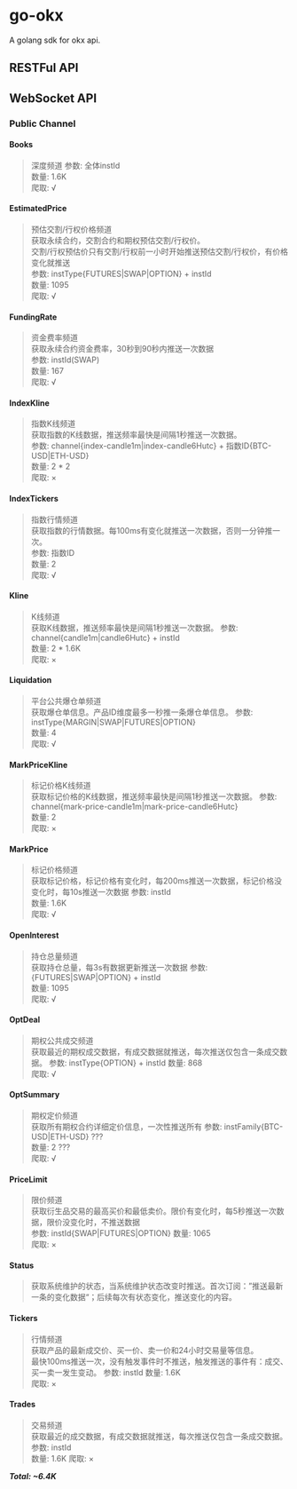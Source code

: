 # go-okx

A golang sdk for okx api.  

## RESTFul API

## WebSocket API

### Public Channel

#### Books

> 深度频道
> 参数: 全体instId  
> 数量: 1.6K  
> 爬取: √

#### EstimatedPrice

> 预估交割/行权价格频道  
> 获取永续合约，交割合约和期权预估交割/行权价。  
> 交割/行权预估价只有交割/行权前一小时开始推送预估交割/行权价，有价格变化就推送  
> 参数: instType{FUTURES|SWAP|OPTION} + instId  
> 数量: 1095  
> 爬取: √

#### FundingRate

> 资金费率频道  
> 获取永续合约资金费率，30秒到90秒内推送一次数据  
> 参数: instId(SWAP)  
> 数量: 167  
> 爬取: √

#### IndexKline

> 指数K线频道  
> 获取指数的K线数据，推送频率最快是间隔1秒推送一次数据。  
> 参数: channel{index-candle1m|index-candle6Hutc} + 指数ID{BTC-USD|ETH-USD}  
> 数量: 2 * 2  
> 爬取: ×

#### IndexTickers

> 指数行情频道  
> 获取指数的行情数据。每100ms有变化就推送一次数据，否则一分钟推一次。  
> 参数: 指数ID  
> 数量: 2  
> 爬取: √

#### Kline

> K线频道  
> 获取K线数据，推送频率最快是间隔1秒推送一次数据。
> 参数: channel{candle1m|candle6Hutc} + instId  
> 数量: 2 * 1.6K  
> 爬取: ×

#### Liquidation

> 平台公共爆仓单频道  
> 获取爆仓单信息。产品ID维度最多一秒推一条爆仓单信息。
> 参数: instType{MARGIN|SWAP|FUTURES|OPTION}  
> 数量: 4  
> 爬取: √

#### MarkPriceKline

> 标记价格K线频道  
> 获取标记价格的K线数据，推送频率最快是间隔1秒推送一次数据。
> 参数: channel{mark-price-candle1m|mark-price-candle6Hutc}  
> 数量: 2  
> 爬取: ×

#### MarkPrice

> 标记价格频道  
> 获取标记价格，标记价格有变化时，每200ms推送一次数据，标记价格没变化时，每10s推送一次数据
> 参数: instId  
> 数量: 1.6K  
> 爬取: √

#### OpenInterest

> 持仓总量频道  
> 获取持仓总量，每3s有数据更新推送一次数据
> 参数: {FUTURES|SWAP|OPTION} + instId  
> 数量: 1095  
> 爬取: √

#### OptDeal

> 期权公共成交频道  
> 获取最近的期权成交数据，有成交数据就推送，每次推送仅包含一条成交数据。
> 参数: instType{OPTION} + instId
> 数量: 868  
> 爬取: √

#### OptSummary

> 期权定价频道  
> 获取所有期权合约详细定价信息，一次性推送所有
> 参数: instFamily{BTC-USD|ETH-USD} ???  
> 数量: 2 ???  
> 爬取: √

#### PriceLimit

> 限价频道  
> 获取衍生品交易的最高买价和最低卖价。限价有变化时，每5秒推送一次数据，限价没变化时，不推送数据  
> 参数: instId{SWAP|FUTURES|OPTION}
> 数量: 1065  
> 爬取: ×

#### Status

> 获取系统维护的状态，当系统维护状态改变时推送。首次订阅：”推送最新一条的变化数据“；后续每次有状态变化，推送变化的内容。

#### Tickers

> 行情频道  
> 获取产品的最新成交价、买一价、卖一价和24小时交易量等信息。  
> 最快100ms推送一次，没有触发事件时不推送，触发推送的事件有：成交、买一卖一发生变动。
> 参数: instId
> 数量: 1.6K  
> 爬取: ×

#### Trades

> 交易频道  
> 获取最近的成交数据，有成交数据就推送，每次推送仅包含一条成交数据。
> 参数: instId  
> 数量: 1.6K
> 爬取: ×

***Total: ~6.4K***
